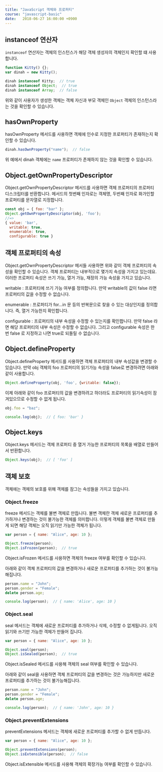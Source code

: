 ```yaml
---
title: "JavaScript 객체와 프로퍼티"
course: "javascript-basic"
date:   2018-06-27 16:00:00 +0900
---
```






## instanceof 연산자

`instanceof` 연산자는 객체의 인스턴스가 해당 객체 생성자의 객체인지 확인할 떄 사용합니다.



```js
function Kitty() {};
var dinah = new Kitty();

dinah instanceof Kitty;  // true
dinah instanceof Object;  // true
dinah instanceof Array;  // false
```

위와 같이 사용자가 생성한 객체는 객체 자신과 부모 객체인 `Object` 객체의 인스턴스라는 것을 확인할 수 있습니다.



## hasOwnProperty

hasOwnProperty 메서드를 사용하면 객체에 인수로 지정한 프로퍼티가 존재하는지 확인할 수 있습니다.

```js
dinah.hasOwnProperty("name");  // false
```

위 예에서 dinah 객체에는 `name` 프로퍼티가 존재하지 않는 것을 확인할 수 있습니다.





## Object.getOwnPropertyDescriptor

Object.getOwnPropertyDescriptor 메서드를 사용하면 객체 프로퍼티의 프로퍼티 디스크립터를 반환합니다. 메서드의 첫번째 인자로는 객체명, 두번째 인자로 화가인할 프로퍼티를 문자열로 지정합니다.

```js
const obj = { foo: "bar" };
Object.getOwnPropertyDescriptor(obj, 'foo');
//=>
{ value: 'bar',
  writable: true,
  enumerable: true,
  configurable: true }
```





## 객체 프로퍼티의 속성

Object.getOwnPropertyDescriptor 메서들 사용하면 위와 같이 객체 프로퍼티의 속성을 확인할 수 있습니다. 객체 프로퍼티는 내부적으로 몇가지 속성을 가지고 있는데요. 이러한 프로퍼티 속성은 쓰기 가능, 열거 가능, 재정의 가능 속성을 가지고 있습니다.



writable : 프로퍼티에 쓰기 가능 여부를 정의합니다. 만약 writable의 값이 false 라면 프로퍼티의 값을 수정할 수 없습니다.

enumerable : 프로퍼티가 for...in 문 등의 반복문으로 찾을 수 있는 대상인지를 정의합니다. 즉, 열거 가능한지 확인합니다.

configurable : 프로퍼티의 내부 속성을 수정할 수 있는지를 확인합니다. 만약 false 라면 해당 프로퍼티의 내부 속성은 수정할 수 없습니다. 그리고 configurable 속성은 한번 false 로 지정하고 나면 true로 되돌릴 수 없습니다.





## Object.defineProperty

Object.defineProperty 메서드를 사용하면 객체 프로퍼티의 내부 속성값을 변경할 수 있습니다. 만약 obj 객체의 foo 프로퍼티의 읽기가능 속성을 false로 변경하려면 아래와 같이 사용합니다.

```js
Object.defineProperty(obj, 'foo', {writable: false});
```



이제 아래와 같이 foo 프로퍼티의 값을 변경하려고 하더라도 프로퍼티의 읽기속성이 잠겨있으므로 수정할 수 없게 됩니다.

```js
obj.foo = "baz";

console.log(obj);  // { foo: 'bar' }
```



## Object.keys

Object.keys 메서드는 객체 프로퍼티 중 열거 가능한 프로퍼티의 목록을 배열로 만들어서 반환합니다.

```js
Object.keys(obj);  // [ 'foo' ]
```





## 객체 보호

객체에는 객체의 보호를 위해 객체를 잠그는 속성들을 가지고 있습니다.



###  Object.freeze

freeze 메서드는 객체를 불변 객체로 만듭니다. 불변 객체란 객체 새로운 프로퍼티를 추가하거나 변경하는 것이 불가능한 객체를 의미합니다. 이렇게 객체를 불변 객체로 만들게 되면 해당 객체는 오직 읽기만 가능한 객체가 됩니다.

```js
var person = { name: "Alice", age: 10 };

Object.freeze(person);
Object.isFrozen(person);  // true
```

Object.isFrozen 메서드를 사용하면 객체의 freeze 여부를 확인할 수 있습니다.



아래와 같이 객체 프로퍼티의 값을 변경하거나 새로운 프로퍼티를 추가하는 것이 불가능해집니다.

```js
person.name = "John";
person.gender = "Female";
delete person.age;

console.log(person);  // { name: 'Alice', age: 10 }
```





### Object.seal

seal 메서드는 객체에 새로운 프로퍼티를 추가하거나 삭제, 수정할 수 없게됩니다. 오직 읽기와 쓰기만 가능한 객체가 만들어 집니다.

```js
var person = { name: "Alice", age: 10 };

Object.seal(person);
Object.isSealed(person);  // true
```

Object.isSealed 메서드를 사용해 객체의 seal 여부를 확인할 수 있습니다.



아래와 같이 seal을 사용하면 객체 프로퍼티의 값을 변경하는 것은 가능하지만 새로운 프로퍼티를 추가하는 것이 불가능해집니다.

```js
person.name = "John";
person.gender = "Female";
delete person.age;

console.log(person);  // { name: 'John', age: 10 }
```





### Object.preventExtensions

preventExtensions 메서드는 객체에 새로운 프로퍼티를 추가할 수 없게 만듭니다.

```js
var person = { name: "Alice", age: 10 };

Object.preventExtensions(person);
Object.isExtensible(person);  // false
```

Object.isExtensible 메서드를 사용해 객체의 확장가능 여부를 확인할 수 있습니다.



